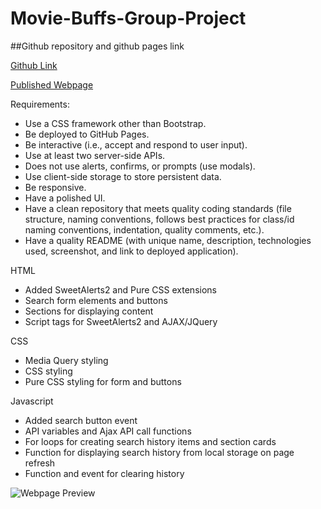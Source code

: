 # Movie-Buffs-Group-Project 

##Github repository and github pages link

[Github Link](https://github.com/JG-77/Movie-Buffs-Group-Project.git)

[Published Webpage](https://jg-77.github.io/Movie-Buffs-Group-Project/)

Requirements:

* Use a CSS framework other than Bootstrap.
* Be deployed to GitHub Pages.
* Be interactive (i.e., accept and respond to user input).
* Use at least two server-side APIs.
* Does not use alerts, confirms, or prompts (use modals).
* Use client-side storage to store persistent data.
* Be responsive.
* Have a polished UI.
* Have a clean repository that meets quality coding standards (file structure, naming conventions, follows best practices for class/id naming conventions, indentation, quality comments, etc.).
* Have a quality README (with unique name, description, technologies used, screenshot, and link to deployed application).

HTML 

* Added SweetAlerts2 and Pure CSS extensions
* Search form elements and buttons
* Sections for displaying content
* Script tags for SweetAlerts2 and AJAX/JQuery

CSS 

* Media Query styling
* CSS styling
* Pure CSS styling for form and buttons

Javascript

* Added search button event
* API variables and Ajax API call functions
* For loops for creating search history items and section cards
* Function for displaying search history from local storage on page refresh 
* Function and event for clearing history

![Webpage Preview](https://user-images.githubusercontent.com/76461629/115973050-17591400-a507-11eb-9f57-489c66381a61.png)
